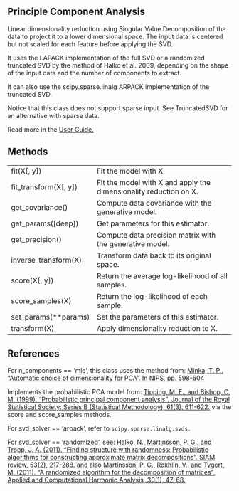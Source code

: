 ## Principle Component Analysis
Linear dimensionality reduction using Singular Value Decomposition of the data to project it to a lower dimensional space. The input data is centered but not scaled for each feature before applying the SVD.

It uses the LAPACK implementation of the full SVD or a randomized truncated SVD by the method of Halko et al. 2009, depending on the shape of the input data and the number of components to extract.

It can also use the scipy.sparse.linalg ARPACK implementation of the truncated SVD.

Notice that this class does not support sparse input. See TruncatedSVD for an alternative with sparse data.

Read more in the [User Guide.](https://scikit-learn.org/stable/modules/decomposition.html#pca)

## Methods

|  |  |
| ------------- | ------------- |
| fit(X[, y])  | Fit the model with X.  |
| fit_transform(X[, y])  | Fit the model with X and apply the dimensionality reduction on X.  |
| get_covariance() | Compute data covariance with the generative model. |
| get_params([deep]) | Get parameters for this estimator. |
| get_precision() | Compute data precision matrix with the generative model. |
| inverse_transform(X) | Transform data back to its original space. |
| score(X[, y]) | Return the average log-likelihood of all samples. |
| score_samples(X) | Return the log-likelihood of each sample. |
| set_params(**params) | Set the parameters of this estimator. |
| transform(X) | Apply dimensionality reduction to X. |







































## References
For n_components == ‘mle’, this class uses the method from: [Minka, T. P.. “Automatic choice of dimensionality for PCA”. In NIPS, pp. 598-604](https://tminka.github.io/papers/pca/minka-pca.pdf)

Implements the probabilistic PCA model from: [Tipping, M. E., and Bishop, C. M. (1999). “Probabilistic principal component analysis”. Journal of the Royal Statistical Society: Series B (Statistical Methodology), 61(3), 611-622.](http://www.miketipping.com/papers/met-mppca.pdf) via the score and score_samples methods.

For svd_solver == ‘arpack’, refer to `scipy.sparse.linalg.svds.`

For svd_solver == ‘randomized’, see: [Halko, N., Martinsson, P. G., and Tropp, J. A. (2011). “Finding structure with randomness: Probabilistic algorithms for constructing approximate matrix decompositions”. SIAM review, 53(2), 217-288.](https://doi.org/10.1137/090771806) and also [Martinsson, P. G., Rokhlin, V., and Tygert, M. (2011). “A randomized algorithm for the decomposition of matrices”. Applied and Computational Harmonic Analysis, 30(1), 47-68.](https://linkinghub.elsevier.com/retrieve/pii/S1063520310000242)
